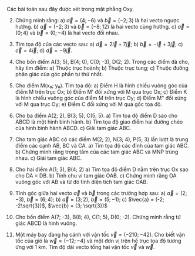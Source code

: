Các bài toán sau đây được xét trong mặt phẳng Oxy.

2. Chứng minh rằng:
a) $\vec{a} = (4; -6)$ và $\vec{b} = (-2; 3)$ là hai vecto ngược hướng.
b) $\vec{a} = (-2; 3)$ và $\vec{b} = (-8; 12)$ là hai vecto cùng hướng.
c) $\vec{a} = (0; 4)$ và $\vec{b} = (0; -4)$ là hai vecto đối nhau.

3. Tìm tọa độ của các vecto sau:
a) $\vec{d} = 2\vec{i} + 7\vec{j}$;    b) $\vec{b} = -\vec{i} + 3\vec{j}$;    c) $\vec{c} = 4\vec{i}$;    d) $\vec{d} = -9\vec{j}$.

4. Cho bốn điểm A(3; 5), B(4; 0), C(0; -3), D(2; 2). Trong các điểm đã cho, hãy tìm điểm:
a) Thuộc trục hoành;
b) Thuộc trục tung;
c) Thuộc đường phân giác của góc phần tư thứ nhất.

5. Cho điểm M(x₀; y₀). Tìm tọa độ:
a) Điểm H là hình chiếu vuông góc của điểm M trên trục Ox;
b) Điểm M' đối xứng với M qua trục Ox;
c) Điểm K là hình chiếu vuông góc của điểm M trên trục Oy;
d) Điểm M" đối xứng với M qua trục Oy;
e) Điểm C đối xứng với M qua gốc tọa độ.

6. Cho ba điểm A(2; 2), B(3; 5), C(5; 5).
a) Tìm tọa độ điểm D sao cho ABCD là một hình bình hành.
b) Tìm tọa độ giao điểm hai đường chéo của hình bình hành ABCD.
c) Giải tam giác ABC.

7. Cho tam giác ABC có các điểm M(2; 2), N(3; 4), P(5; 3) lần lượt là trung điểm các cạnh AB, BC và CA.
a) Tìm tọa độ các đỉnh của tam giác ABC.
b) Chứng minh rằng trọng tâm của các tam giác ABC và MNP trùng nhau.
c) Giải tam giác ABC.

8. Cho hai điểm A(1; 3), B(4; 2)
a) Tìm tọa độ điểm D nằm trên trục Ox sao cho DA = DB.
b) Tính chu vi tam giác OAB.
c) Chứng minh rằng OA vuông góc với AB và từ đó tính diện tích tam giác OAB.

9. Tính góc giữa hai vecto $\vec{a}$ và $\vec{b}$ trong các trường hợp sau:
a) $\vec{a} = (2; -3)$, $\vec{b} = (6; 4)$;    b) $\vec{a} = (3; 2)$, $\vec{b} = (5; -1)$;
c) $\vec{a} = (-2; -2\sqrt{3})$, $\vec{b} = (3; \sqrt{3})$

10. Cho bốn điểm A(7; -3), B(8; 4), C(1; 5), D(0; -2). Chứng minh rằng tứ giác ABCD là hình vuông.

11. Một máy bay đang hạ cánh với vận tốc $\vec{v} = (-210; -42)$. Cho biết vận tốc của gió là $\vec{w} = (-12; -4)$ và một đơn vị trên hệ trục tọa độ tương ứng với 1 km. Tìm độ dài vecto tổng hai vận tốc $\vec{v}$ và $\vec{w}$.